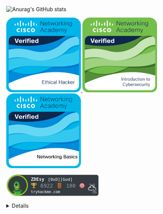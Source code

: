 [//]: <> (GitHub stats and most used languages)
![Anurag's GitHub stats](https://github-readme-stats.vercel.app/api?username=ZDEsy&show_icons=true&theme=dark)

<p>
  <a href="https://www.linkedin.com/in/zden%C4%9Bk-uttendorfsk%C3%BD-464008295/" target="_blank">
    <img src="assets/ethical-hacker.png" width="200px">
    <img src="assets/introduction-to-cybersecurity.png" width="200px">
    <img src="assets/networking-basics.png" width="200px">
  </a>
</p>

<p><a href="https://tryhackme.com/p/ZDEsy" target="_blank"><img src="assets/THM_ZDEsy.png"></a></p>


<details>
  <h2><summary>THM Certificates</summary></h2>
  <p float="left">
  <img src="THM-Certs/THM-CompTIA-Pentest+-Learning-Path.png" alt="THM-CompTIA-Pentest+-Learning-Path" width="33%" />
  <img src="THM-Certs/THM-Complete-Beginner-Learning-Path.png" alt="THM-Complete-Beginner-Learning-Path" width="33%" />
  <img src="THM-Certs/THM-Introduction-to-Cyber-Security-Learning-Path.png" alt="THM-Introduction-to-Cyber-Security-Learning-Path" width="33%" />
</p>
  <p float="left">
  <img src="THM-Certs/THM-Jr-Penetration-Tester-Learning-Path.png" alt="THM-Jr-Penetration-Tester-Learning-Path" width="33%" />
  <img src="THM-Certs/THM-Offensive-Pentesting-Learning-Path.png" alt="THM-Offensive-Pentesting-Learning-Path" width="33%" />
  <img src="THM-Certs/THM-Pre-Security-Learning-Path.png" alt="THM-Pre-Security-Learning-Path.png" width="33%" />
</p>
  <p float="left">
  <img src="THM-Certs/THM-Red-Teaming-Learning-Path.png" alt="THM-Red-Teaming-Learning-Path" width="33%" />
  <img src="THM-Certs/THM-Web-Fundamentals-Learning-Path.png" alt="THM-Web-Fundamentals-Learning-Path" width="33%" />
  <img src="THM-Certs/THM-Coming-Soon.png" alt="THM-Coming-Soon" width="33%" />
</p>
</details>
